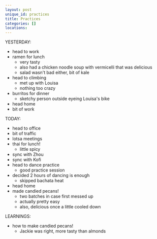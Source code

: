 ```yaml
---
layout: post
unique_id: practices
title: Practices
categories: []
locations: 
---
```


YESTERDAY:
* head to work
* ramen for lunch
  * very tasty
  * also had a chicken noodle soup with vermicelli that was delicious
  * salad wasn't bad either, bit of kale
* head to climbing
  * met up with Louisa
  * nothing too crazy
* burritos for dinner
  * sketchy person outside eyeing Louisa's bike
* head home
* bit of work

TODAY:
* head to office
* bit of traffic
* lotsa meetings
* thai for lunch!
  * little spicy
* sync with Zhou
* sync with Kofi
* head to dance practice
  * good practice session
* decided 2 hours of dancing is enough
  * skipped bachata heat
* head home
* made candied pecans!
  * two batches in case first messed up
  * actually pretty easy
  * also, delicious once a little cooled down

LEARNINGS:
* how to make candied pecans!
  * Jackie was right, more tasty than almonds

